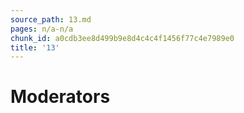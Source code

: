 ```yaml
---
source_path: 13.md
pages: n/a-n/a
chunk_id: a0cdb3ee8d499b9e8d4c4c4f1456f77c4e7989e0
title: '13'
---
```

# Moderators
